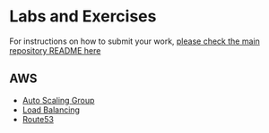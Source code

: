 # Labs and Exercises

For instructions on how to submit your work, [please check the main repository README here](/README.md#exercises)

## AWS

- [Auto Scaling Group](/classes/03class/exercises/c03-aws01/README.md)
- [Load Balancing](/classes/03class/exercises/c03-aws02/README.md)
- [Route53](/classes/03class/exercises/c03-aws03/README.md)
